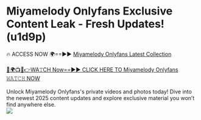 # Miyamelody Onlyfans Exclusive Content Leak - Fresh Updates! (u1d9p)

🔥 ACCESS NOW 🌍==►► <a href="https://tinyurl.com/kvy9nzfs" rel="nofollow">Miyamelody Onlyfans Latest Collection</a>
<br><br>
[🔴🌍📺📱👉WA𝚃CH Now==►► CLICK HERE TO Miyamelody Onlyfans 𝚆𝙰𝚃𝙲𝙷 NOW](https://tinyurl.com/kvy9nzfs)
<br><br>
Unlock Miyamelody Onlyfans's private videos and photos today! Dive into the newest 2025 content updates and explore exclusive material you won’t find anywhere else.
<br>
<a href="https://tinyurl.com/kvy9nzfs" rel="nofollow" data-target="animated-image.originalLink"><img src="https://camo.githubusercontent.com/8a4f000d20f83aca3bf7ec5f350d767afa0574a8a352519fd8cfa583a6f93a33/68747470733a2f2f692e696d6775722e636f6d2f644a486b345a712e676966" data-canonical-src="https://i.imgur.com/dJHk4Zq.gif" style="max-width: 100%; display: inline-block;" data-target="animated-image.originalImage"></a>
<br>

